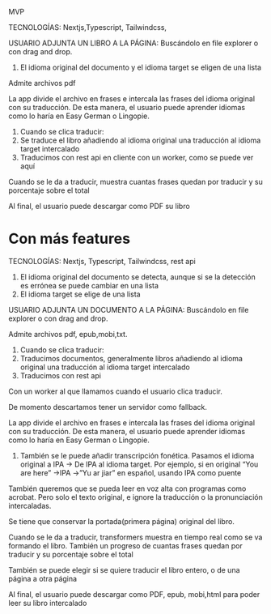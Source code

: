 MVP

TECNOLOGÍAS: Nextjs,Typescript, Tailwindcss,

USUARIO ADJUNTA UN LIBRO A LA PÁGINA: Buscándolo en file explorer o con drag and drop.

1. El idioma original del documento y el idioma target se eligen de una lista

Admite archivos pdf

La app divide el archivo en frases e intercala las frases del idioma original con su traducción. De esta manera, el usuario puede aprender idiomas como lo haría en Easy German o Lingopie.

1. Cuando se clica traducir:
2. Se traduce el libro añadiendo al idioma original una traducción al idioma target intercalado
3. Traducimos con rest api en cliente con un worker, como se puede ver aquí

Cuando se le da a traducir, muestra cuantas frases quedan por traducir y su porcentaje sobre el total

Al final, el usuario puede descargar como PDF su libro

# Con más features

TECNOLOGÍAS: Nextjs, Typescript, Tailwindcss, rest api

1. El idioma original del documento se detecta, aunque si se la detección es errónea se puede cambiar en una lista
2. El idioma target se elige de una lista

USUARIO ADJUNTA UN DOCUMENTO A LA PÁGINA: Buscándolo en file explorer o con drag and drop.

Admite archivos pdf, epub,mobi,txt.

1. Cuando se clica traducir:
2. Traducimos documentos, generalmente libros añadiendo al idioma original una traducción al idioma target intercalado
3. Traducimos con rest api

Con un worker al que llamamos cuando el usuario clica traducir.

De momento descartamos tener un servidor como fallback.

La app divide el archivo en frases e intercala las frases del idioma original con su traducción. De esta manera, el usuario puede aprender idiomas como lo haría en Easy German o Lingopie.

1. También se le puede añadir transcripción fonética. Pasamos el idioma original a IPA → De IPA al idioma target. Por ejemplo, si en original “You are here” →IPA →”Yu ar jiar” en español, usando IPA como puente

También queremos que se pueda leer en voz alta con programas como acrobat. Pero solo el texto original, e ignore la traducción o la pronunciación intercaladas.

Se tiene que conservar la portada(primera página) original del libro.

Cuando se le da a traducir, transformers muestra en tiempo real como se va formando el libro. También un progreso de cuantas frases quedan por traducir y su porcentaje sobre el total

También se puede elegir si se quiere traducir el libro entero, o de una página a otra página

Al final, el usuario puede descargar como PDF, epub, mobi,html para poder leer su libro intercalado
